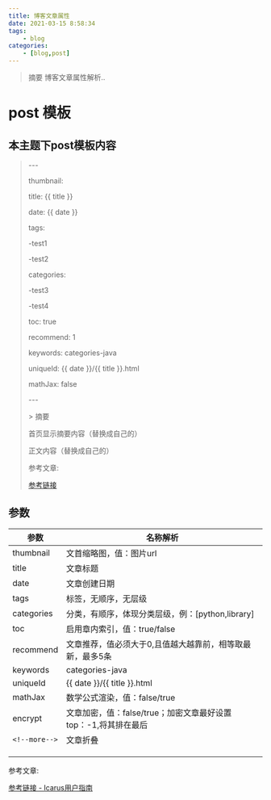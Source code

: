```yaml
---
title: 博客文章属性
date: 2021-03-15 8:58:34
tags:
    - blog
categories:
    - [blog,post]
---
```


> 摘要
博客文章属性解析..
<!-- more -->

# post 模板

## 本主题下post模板内容

> \---
>
> thumbnail:
>
> title: {{ title }}
>
> date: {{ date }}
>
> tags:
>
> -test1
>
> -test2
>
> categories: 
>
> -test3
>
> -test4
>
> toc: true
>
> recommend: 1
>
> keywords: categories-java
>
> uniqueId: {{ date }}/{{ title }}.html
>
> mathJax: false
>
> \---
>
> \> 摘要
>
> 首页显示摘要内容（替换成自己的）
>
> <!-- more -->
>
> 正文内容（替换成自己的）
>
> 
>
> 参考文章:  
>
> [参考链接]()



## 参数

| 参数        | 名称解析                                                     |
| ----------- | ------------------------------------------------------------ |
| thumbnail   | 文首缩略图，值：图片url                                     |
| title       | 文章标题                                                     |
| date        | 文章创建日期                                                 |
| tags        | 标签，无顺序，无层级                                         |
| categories  | 分类，有顺序，体现分类层级，例：[python,library]             |
| toc         | 启用章内索引，值：true/false                                 |
| recommend   | 文章推荐，值必须大于0,且值越大越靠前，相等取最新，最多5条    |
| keywords    | categories-java                                              |
| uniqueId    | {{ date }}/{{ title }}.html                                  |
| mathJax     | 数学公式渲染，值：false/true                                 |
| encrypt     | 文章加密，值：false/true；加密文章最好设置top：-1,将其排在最后 |
| `<!--more-->` | 文章折叠                                                     |
|             |                                                              |
|             |                                                              |
|             |                                                              |





参考文章:  

[参考链接 - Icarus用户指南](https://ppoffice.github.io/hexo-theme-icarus/Configuration/icarus用户指南-主题配置)












